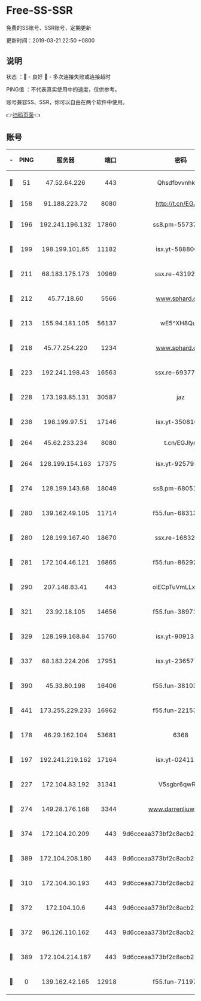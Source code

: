 # Free-SS-SSR

免费的SS账号、SSR账号，定期更新

更新时间：2019-03-21 22:50 +0800

## 说明

状态     ：🙂 - 良好 🙁 - 多次连接失败或连接超时

PING值   ：不代表真实使用中的速度，仅供参考。

账号兼容SS、SSR，你可以自由在两个软件中使用。

👉[扫码页面](https://liesauer.github.io/Free-SS-SSR/)👈

## 账号

|-|PING|服务器|端口|密码|加密方式|区域|
|:----:|:----:|:-----:|-----:|:----:|:----:|:----:|
|🙂|51|47.52.64.226|443|Qhsdfbvvnhkm1|aes-256-cfb|HK|
|🙂|158|91.188.223.72|8080|http://t.cn/EGJIyrl|rc4-md5|RU|
|🙂|196|192.241.196.132|17860|ss8.pm-55737641|aes-256-cfb|US|
|🙂|199|198.199.101.65|11182|isx.yt-58880075|aes-256-cfb|US|
|🙂|211|68.183.175.173|10969|ssx.re-43192061|aes-256-cfb|US|
|🙂|212|45.77.18.60|5566|www.sphard.com|aes-256-cfb|JP|
|🙂|213|155.94.181.105|56137|wE5^XH8Quw|aes-256-cfb|US|
|🙂|218|45.77.254.220|1234|www.sphard.com|aes-256-cfb|SG|
|🙂|223|192.241.198.43|16563|ssx.re-69377948|aes-256-cfb|US|
|🙂|228|173.193.85.131|30587|jaz|aes-256-cfb|US|
|🙂|238|198.199.97.51|17146|isx.yt-35081098|aes-256-cfb|US|
|🙂|264|45.62.233.234|8080|t.cn/EGJIyrl|rc4-md5|CA|
|🙂|264|128.199.154.163|17375|isx.yt-92579353|aes-256-cfb|SG|
|🙂|274|128.199.143.68|18049|ss8.pm-68051227|aes-256-cfb|SG|
|🙂|280|139.162.49.105|11714|f55.fun-68313029|aes-256-cfb|SG|
|🙂|280|128.199.167.40|18670|ssx.re-16832258|aes-256-cfb|SG|
|🙂|281|172.104.46.121|16865|f55.fun-86292615|aes-256-cfb|SG|
|🙂|290|207.148.83.41|443|oiECpTuVmLLxk4Ts|aes-256-cfb|AU|
|🙂|321|23.92.18.105|14656|f55.fun-38971155|aes-256-cfb|US|
|🙂|329|128.199.168.84|15760|isx.yt-90913173|aes-256-cfb|SG|
|🙂|337|68.183.224.206|17951|isx.yt-23657794|aes-256-cfb|SG|
|🙂|390|45.33.80.198|16406|f55.fun-38103028|aes-256-cfb|US|
|🙂|441|173.255.229.233|16962|f55.fun-22153074|aes-256-cfb|US|
|🙂|178|46.29.162.104|53681|6368|aes-256-ctr|RU|
|🙂|197|192.241.219.162|17164|isx.yt-02411127|aes-256-cfb|US|
|🙂|227|172.104.83.192|31341|V5sgbr6qwRg1|aes-256-cfb|JP|
|🙂|274|149.28.176.168|3344|www.darrenliuwei.com|aes-256-cfb|AU|
|🙂|374|172.104.20.209|443|9d6cceaa373bf2c8acb22e60b6a58be6|aes-256-cfb|US|
|🙂|389|172.104.208.180|443|9d6cceaa373bf2c8acb22e60b6a58be6|aes-256-cfb|US|
|🙁|310|172.104.30.193|443|9d6cceaa373bf2c8acb22e60b6a58be6|aes-256-cfb|US|
|🙁|372|172.104.10.6|443|9d6cceaa373bf2c8acb22e60b6a58be6|aes-256-cfb|US|
|🙁|372|96.126.110.162|443|9d6cceaa373bf2c8acb22e60b6a58be6|aes-256-cfb|US|
|🙁|389|172.104.214.187|443|9d6cceaa373bf2c8acb22e60b6a58be6|aes-256-cfb|US|
|🙁|0|139.162.42.165|12918|f55.fun-71197763|aes-256-cfb|SG|
